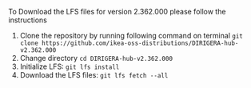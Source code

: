 To Download the LFS files for version 2.362.000 please follow the instructions

1. Clone the repository by running following command on terminal `git clone https://github.com/ikea-oss-distributions/DIRIGERA-hub-v2.362.000`
2. Change directory `cd DIRIGERA-hub-v2.362.000`
3. Initialize LFS: `git lfs install`
4. Download the LFS files: `git lfs fetch --all`
